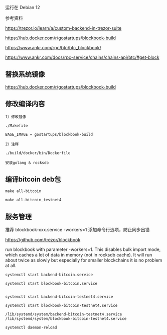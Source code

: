 
运行在 Debian 12

参考资料

https://trezor.io/learn/a/custom-backend-in-trezor-suite

https://hub.docker.com/r/gostartups/blockbook-build

https://www.ankr.com/rpc/btc/btc_blockbook/

https://www.ankr.com/docs/rpc-service/chains/chains-api/btc/#get-block

## 替换系统镜像

https://hub.docker.com/r/gostartups/blockbook-build

## 修改编译内容

```
1）修改镜像

./Makefile

BASE_IMAGE = gostartups/blockbook-build

2）注释

./build/docker/bin/Dockerfile

安装golang & rocksdb
```

## 编译bitcoin deb包

```
make all-bitcoin

make all-bitcoin_testnet4
```

## 服务管理

推荐 blockbook-xxx.service -workers=1 添加命令行选项，防止同步出错

https://github.com/trezor/blockbook

run blockbook with parameter -workers=1. This disables bulk import mode, which caches a lot of data in memory (not in rocksdb cache). It will run about twice as slowly but especially for smaller blockchains it is no problem at all.

```
systemctl start backend-bitcoin.service

systemctl start blockbook-bitcoin.service


systemctl start backend-bitcoin-testnet4.service

systemctl start blockbook-bitcoin-testnet4.service
````

```
/lib/systemd/system/backend-bitcoin-testnet4.service
/lib/systemd/system/blockbook-bitcoin-testnet4.service

systemctl daemon-reload
```
